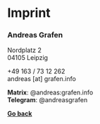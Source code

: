 # Imprint

### Andreas Grafen
Nordplatz 2<br>
04105 Leipzig

+49 163 / 73 12 262<br>
andreas \[at\] grafen.info

**Matrix**: @andreas:grafen.info<br>
**Telegram**: @andreasgrafen

**[Go back](index.html)**
